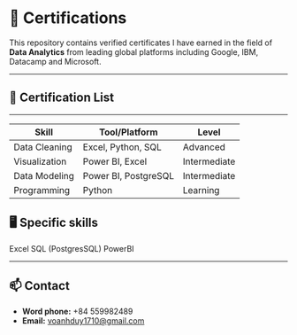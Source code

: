 # 📜 Certifications
This repository contains verified certificates I have earned in the field of **Data Analytics** from leading global platforms including Google, IBM, Datacamp and Microsoft.

---
## 🧾 Certification List
---
| Skill            | Tool/Platform         | Level         |
|------------------|------------------------|---------------|
| Data Cleaning    | Excel, Python, SQL     | Advanced      |
| Visualization    | Power BI, Excel        | Intermediate  |
| Data Modeling    | Power BI, PostgreSQL   | Intermediate  |
| Programming      | Python                 | Learning      |

## 🖥️ Specific skills
Excel
SQL (PostgresSQL)
PowerBI

---

## 📫 Contact

- **Word phone:** +84 559982489
- **Email:** voanhduy1710@gmail.com
